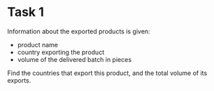 # Task 1

Information about the exported products is given:

- product name
- country exporting the product
- volume of the delivered batch in pieces

Find the countries that export this product, and the total volume of its exports.
